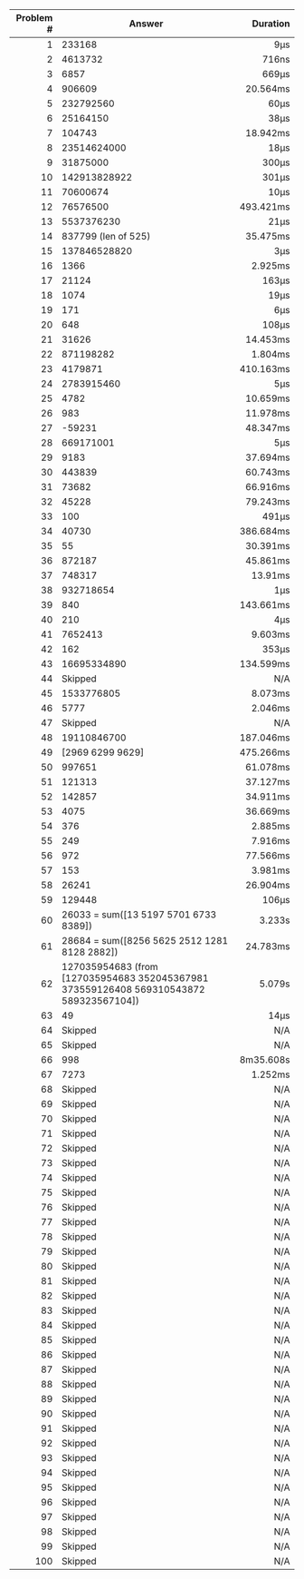 |Problem #|Answer|Duration|
|-:|-|-:|
|1|233168|9µs|
|2|4613732|716ns|
|3|6857|669µs|
|4|906609|20.564ms|
|5|232792560|60µs|
|6|25164150|38µs|
|7|104743|18.942ms|
|8|23514624000|18µs|
|9|31875000|300µs|
|10|142913828922|301µs|
|11|70600674|10µs|
|12|76576500|493.421ms|
|13|5537376230|21µs|
|14|837799 (len of 525)|35.475ms|
|15|137846528820|3µs|
|16|1366|2.925ms|
|17|21124|163µs|
|18|1074|19µs|
|19|171|6µs|
|20|648|108µs|
|21|31626|14.453ms|
|22|871198282|1.804ms|
|23|4179871|410.163ms|
|24|2783915460|5µs|
|25|4782|10.659ms|
|26|983|11.978ms|
|27|-59231|48.347ms|
|28|669171001|5µs|
|29|9183|37.694ms|
|30|443839|60.743ms|
|31|73682|66.916ms|
|32|45228|79.243ms|
|33|100|491µs|
|34|40730|386.684ms|
|35|55|30.391ms|
|36|872187|45.861ms|
|37|748317|13.91ms|
|38|932718654|1µs|
|39|840|143.661ms|
|40|210|4µs|
|41|7652413|9.603ms|
|42|162|353µs|
|43|16695334890|134.599ms|
|44|Skipped|N/A|
|45|1533776805|8.073ms|
|46|5777|2.046ms|
|47|Skipped|N/A|
|48|19110846700|187.046ms|
|49|[2969 6299 9629]|475.266ms|
|50|997651|61.078ms|
|51|121313|37.127ms|
|52|142857|34.911ms|
|53|4075|36.669ms|
|54|376|2.885ms|
|55|249|7.916ms|
|56|972|77.566ms|
|57|153|3.981ms|
|58|26241|26.904ms|
|59|129448|106µs|
|60|26033 = sum([13 5197 5701 6733 8389])|3.233s|
|61|28684 = sum([8256 5625 2512 1281 8128 2882])|24.783ms|
|62|127035954683 (from [127035954683 352045367981 373559126408 569310543872 589323567104])|5.079s|
|63|49|14µs|
|64|Skipped|N/A|
|65|Skipped|N/A|
|66|998|8m35.608s|
|67|7273|1.252ms|
|68|Skipped|N/A|
|69|Skipped|N/A|
|70|Skipped|N/A|
|71|Skipped|N/A|
|72|Skipped|N/A|
|73|Skipped|N/A|
|74|Skipped|N/A|
|75|Skipped|N/A|
|76|Skipped|N/A|
|77|Skipped|N/A|
|78|Skipped|N/A|
|79|Skipped|N/A|
|80|Skipped|N/A|
|81|Skipped|N/A|
|82|Skipped|N/A|
|83|Skipped|N/A|
|84|Skipped|N/A|
|85|Skipped|N/A|
|86|Skipped|N/A|
|87|Skipped|N/A|
|88|Skipped|N/A|
|89|Skipped|N/A|
|90|Skipped|N/A|
|91|Skipped|N/A|
|92|Skipped|N/A|
|93|Skipped|N/A|
|94|Skipped|N/A|
|95|Skipped|N/A|
|96|Skipped|N/A|
|97|Skipped|N/A|
|98|Skipped|N/A|
|99|Skipped|N/A|
|100|Skipped|N/A|
